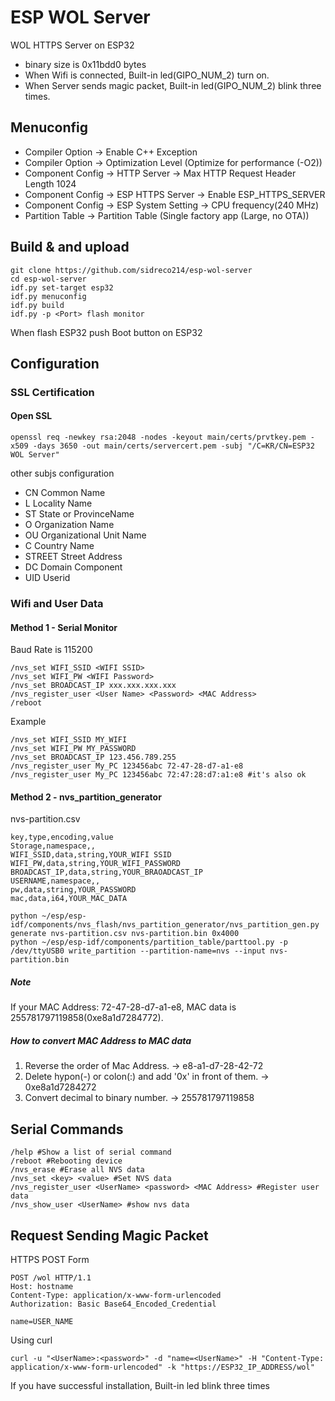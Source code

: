 # ESP WOL Server
WOL HTTPS Server on ESP32

* binary size is 0x11bdd0 bytes
* When Wifi is connected, Built-in led(GIPO_NUM_2) turn on.
* When Server sends magic packet, Built-in led(GIPO_NUM_2) blink three times.

## Menuconfig
* Compiler Option -> Enable C++ Exception
* Compiler Option -> Optimization Level (Optimize for performance (-O2))
* Component Config -> HTTP Server -> Max HTTP Request Header Length 1024
* Component Config -> ESP HTTPS Server -> Enable ESP_HTTPS_SERVER 
* Component Config -> ESP System Setting -> CPU frequency(240 MHz)
* Partition Table -> Partition Table (Single factory app (Large, no OTA))

## Build & and upload
```console
git clone https://github.com/sidreco214/esp-wol-server
cd esp-wol-server
idf.py set-target esp32
idf.py menuconfig
idf.py build
idf.py -p <Port> flash monitor
```
When flash ESP32 push Boot button on ESP32

## Configuration
### SSL Certification
#### Open SSL
```console
openssl req -newkey rsa:2048 -nodes -keyout main/certs/prvtkey.pem -x509 -days 3650 -out main/certs/servercert.pem -subj "/C=KR/CN=ESP32 WOL Server"
```
other subjs configuration
* CN      Common Name
* L       Locality Name
* ST      State or ProvinceName
* O       Organization Name
* OU      Organizational Unit Name
* C       Country Name
* STREET  Street Address
* DC      Domain Component
* UID     Userid

### Wifi and User Data
#### Method 1 - Serial Monitor
Baud Rate is 115200
```console
/nvs_set WIFI_SSID <WIFI SSID>
/nvs_set WIFI_PW <WIFI Password>
/nvs_set BROADCAST_IP xxx.xxx.xxx.xxx
/nvs_register_user <User Name> <Password> <MAC Address>
/reboot
```

Example
```console
/nvs_set WIFI_SSID MY_WIFI
/nvs_set WIFI_PW MY_PASSWORD
/nvs_set BROADCAST_IP 123.456.789.255
/nvs_register_user My_PC 123456abc 72-47-28-d7-a1-e8
/nvs_register_user My_PC 123456abc 72:47:28:d7:a1:e8 #it's also ok
```

#### Method 2 - nvs_partition_generator
nvs-partition.csv
```console
key,type,encoding,value
Storage,namespace,,
WIFI_SSID,data,string,YOUR_WIFI SSID
WIFI_PW,data,string,YOUR_WIFI_PASSWORD 
BROADCAST_IP,data,string,YOUR_BRAOADCAST_IP
USERNAME,namespace,,
pw,data,string,YOUR_PASSWORD
mac,data,i64,YOUR_MAC_DATA
```

```console
python ~/esp/esp-idf/components/nvs_flash/nvs_partition_generator/nvs_partition_gen.py generate nvs-partition.csv nvs-partition.bin 0x4000
python ~/esp/esp-idf/components/partition_table/parttool.py -p /dev/ttyUSB0 write_partition --partition-name=nvs --input nvs-partition.bin
```

##### Note
If your MAC Address: 72-47-28-d7-a1-e8, MAC data is 255781797119858(0xe8a1d7284772).

##### How to convert MAC Address to MAC data
1. Reverse the order of Mac Address. -> e8-a1-d7-28-42-72
2. Delete hypon(-) or colon(:) and add '0x' in front of them. ->   0xe8a1d7284272
3. Convert decimal to binary number. -> 255781797119858

## Serial Commands
```console
/help #Show a list of serial command
/reboot #Rebooting device
/nvs_erase #Erase all NVS data
/nvs_set <key> <value> #Set NVS data
/nvs_register_user <UserName> <password> <MAC Address> #Register user data
/nvs_show_user <UserName> #show nvs data
```

## Request Sending Magic Packet
HTTPS POST Form
```console
POST /wol HTTP/1.1
Host: hostname
Content-Type: application/x-www-form-urlencoded
Authorization: Basic Base64_Encoded_Credential

name=USER_NAME
```

Using curl
```console
curl -u "<UserName>:<password>" -d "name=<UserName>" -H "Content-Type: application/x-www-form-urlencoded" -k "https://ESP32_IP_ADDRESS/wol"
```
If you have successful installation, Built-in led blink three times